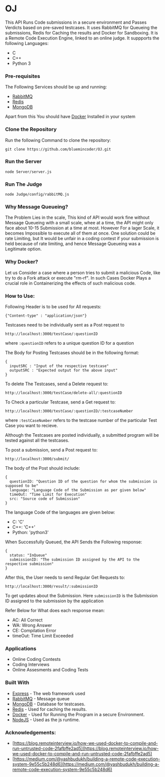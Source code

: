 # OJ

This API Runs Code submissions in a secure environment and Passes Verdicts based
on pre-saved testcases. It uses RabbitMQ for Queueing the submissions, Redis for Caching the results and Docker for Sandboxing. It is a Remote Code Execution Engine, linked to an online judge. It suppports the following Languages:

-   C
-   C++
-   Python 3

### Pre-requisites

The Following Services should be up and running:

-   [RabbitMQ](https://www.rabbitmq.com/download.html)
-   [Redis](https://redis.io/download)
-   [MongoDB](https://docs.mongodb.com/manual/installation/)

Apart from this You should have [Docker](https://docs.docker.com/engine/install/) Installed in your system

### Clone the Repository

Run the following Command to clone the repository:

```
git clone https://github.com/bluemincoder/OJ.git
```

### Run the Server

```
node Server/server.js
```

### Run The Judge

```
node Judge/config/rabbitMQ.js
```

### Why Message Queueing?

The Problem Lies in the scale, This kind of API would work fine without Message Queueing with a small scale, whee at a time, the API might only face about 10-15 Submission at a time at most. However For a lager Scale, it becomes Impossible to execute all of them at once. One solution could be rate Limiting, but It would be unfair in a coding contest if your submission is held because of rate limiting, and hence Message Queueing was a Legitimate option.

### Why Docker?

Let us Consider a case where a person tries to submit a malicious Code, like try to do a Fork attack or execute "rm-rf". In such Cases Docker Plays a crucial role in Containerizing the effects of such malicious code.

### How to Use:

Following Header is to be used for All requests:

```
{"Content-type" : "application/json"}
```

Testcases need to be individually sent as a Post request to

```
http://localhost:3000/testCase/:questionID
```

where `:questionID` refers to a unique question ID for a question

The Body for Posting Testcases should be in the following format:

```
{
  inputSRC : "Input of the respective testcase"
  outputSRC : "Expected output for the above input"
}
```

To delete The Testcases, send a Delete request to:

```
http://localhost:3000/testCase/delete-all/:questionID
```

To Check a particular Testcase, send a Get request to:

```
http://localhost:3000/testCase/:questionID/:testcaseNumber
```

where `:testCaseNumber` refers to the testcase number of the particular Test Case you want to recieve.

Although the Testcases are posted individually, a submitted program will be tested against all the testcases.

To post a submission, send a Post request to:

```
http://localhost:3000/submit/
```

The body of the Post should include:

```
{
  questionID: "Question ID of the question for whom the submission is supposed to be"
  language: "Language Code of the Submission as per given below"
  timeOut: "Time Limit for Execution"
  src: "Source code of Submission"
}
```

The language Code of the languages are given below:

-   C: 'C'
-   C++: 'C++'
-   Python: 'python3'

When Successfully Queued, the API Sends the Following response:

```
{
  status: "InQueue"
  submissionID: "The submission ID assigned by the API to the respective submission"
}
```

After this, the User needs to send Regular Get Requests to:

```
http://localhost:3000/result/:submissionID
```

To get updates about the Submission. Here `submissionID` is the Submission ID assigned to the submission by the application

Refer Below for What does each response mean:

-   AC: All Correct
-   WA: Wrong Answer
-   CE: Compilation Error
-   timeOut: Time Limit Exceeded

### Applications

-   Online Coding Contests
-   Coding Interviews
-   Online Assesments and Coding Tests

### Built With

-   [Express](https://expressjs.com/) - The web framework used
-   [RabbitMQ](https://www.rabbitmq.com/) - Message queue
-   [MongoDB](https://www.mongodb.com/) - Database for testcases.
-   [Redis](https://redis.io/) - Used for caching the results.
-   [Docker](https://www.docker.com/) - Used for Running the Program in a secure Environment.
-   [NodeJS](https://nodejs.org/en/) - Used as the js runtime.

### Acknowledgements:

-   [https://blog.remoteinterview.io/how-we-used-docker-to-compile-and-run-untrusted-code-2fafbffe2ad5](https://blog.remoteinterview.io/how-we-used-docker-to-compile-and-run-untrusted-code-2fafbffe2ad5)
-   [https://medium.com/@yashbudukh/building-a-remote-code-execution-system-9e55c5b248d6](https://medium.com/@yashbudukh/building-a-remote-code-execution-system-9e55c5b248d6)
